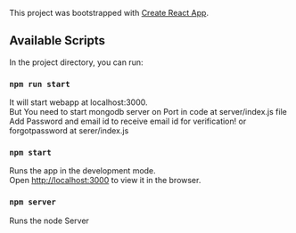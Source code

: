 This project was bootstrapped with [Create React App](https://github.com/facebook/create-react-app).

## Available Scripts

In the project directory, you can run:

### `npm run start`
It will start webapp at localhost:3000.<br>
But You need to start mongodb server on Port in code at server/index.js file
Add Password and email id to receive email id for verification! or forgotpassword at serer/index.js

### `npm start`

Runs the app in the development mode.<br>
Open [http://localhost:3000](http://localhost:3000) to view it in the browser.

### `npm server`

Runs the node Server

